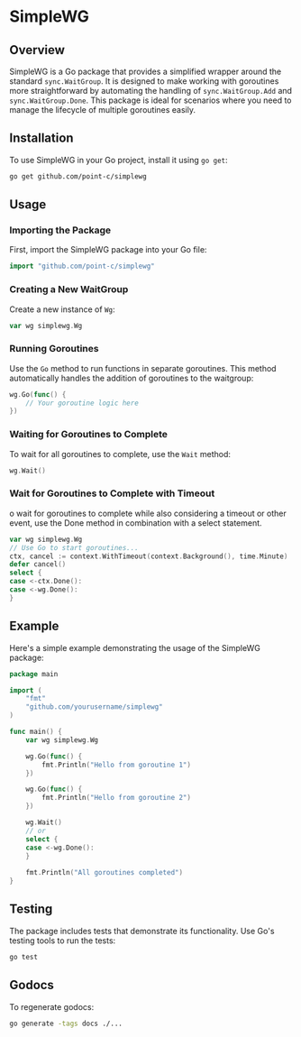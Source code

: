 # SimpleWG

## Overview
SimpleWG is a Go package that provides a simplified wrapper around the standard `sync.WaitGroup`. It is designed to make working with goroutines more straightforward by automating the handling of `sync.WaitGroup.Add` and `sync.WaitGroup.Done`. This package is ideal for scenarios where you need to manage the lifecycle of multiple goroutines easily.

## Installation

To use SimpleWG in your Go project, install it using `go get`:

```bash
go get github.com/point-c/simplewg
```

## Usage

### Importing the Package

First, import the SimpleWG package into your Go file:

```go
import "github.com/point-c/simplewg"
```

### Creating a New WaitGroup

Create a new instance of `Wg`:

```go
var wg simplewg.Wg
```

### Running Goroutines

Use the `Go` method to run functions in separate goroutines. This method automatically handles the addition of goroutines to the waitgroup:

```go
wg.Go(func() {
    // Your goroutine logic here
})
```

### Waiting for Goroutines to Complete

To wait for all goroutines to complete, use the `Wait` method:

```go
wg.Wait()
```

### Wait for Goroutines to Complete with Timeout

o wait for goroutines to complete while also considering a timeout or other event, use the Done method in combination with a select statement.

```go
var wg simplewg.Wg
// Use Go to start goroutines...
ctx, cancel := context.WithTimeout(context.Background(), time.Minute)
defer cancel()
select {
case <-ctx.Done():
case <-wg.Done():
}
```

## Example

Here's a simple example demonstrating the usage of the SimpleWG package:

```go
package main

import (
    "fmt"
    "github.com/yourusername/simplewg"
)

func main() {
    var wg simplewg.Wg

    wg.Go(func() {
        fmt.Println("Hello from goroutine 1")
    })

    wg.Go(func() {
        fmt.Println("Hello from goroutine 2")
    })

    wg.Wait()
    // or
    select {
    case <-wg.Done():
    }
	
    fmt.Println("All goroutines completed")
}
```

## Testing

The package includes tests that demonstrate its functionality. Use Go's testing tools to run the tests:

```bash
go test
```

## Godocs

To regenerate godocs:

```bash
go generate -tags docs ./...
```